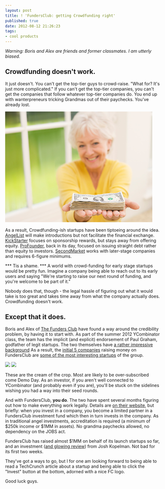 ```yaml
---
layout: post
title: ! 'FundersClub: getting Crowdfunding right'
published: true
date: 2012-08-12 21:26:23
tags:
- cool products
---
```


_Warning: Boris and Alex are friends and former classmates. I am utterly biased._

Crowdfunding doesn't work.
-------------------------
It just doesn't.  You can't get the top-tier guys to crowd-raise.  "What for? It's just more complicated."  If you can't get the top-tier companies, you can't get the companies that follow whatever top-tier companies do.  You end up with wanterpreneurs tricking Grandmas out of their paychecks. You've already lost.

<img src="/images/grandma-paycheck.jpg"></img>

As a result, Crowdfunding-ish startups have been tiptoeing around the idea. [AngelList](http://angelist.com) will make introductions but not facilitate the financial exchange. [KickStarter](http://kickstarter.com) focuses on sponsorship rewards, but stays away from offering equity. [ProFounder](http://profounder.com), back in its day, focused on issuing straight debt rather than equity to investors. [SecondMarket](http://secondmarket.com) works with later-stage companies and requires 6-figure minimums.

*** Tis a shame. *** A world with crowd-funding for early stage startups would be pretty fun.  Imagine a company being able to reach out to its early users and saying "We're starting to raise our next round of funding, and you're welcome to be part of it."

Nobody does that, though - the legal hassle of figuring out what it would take is too great and takes time away from what the company actually does.  Crowdfunding doesn't work.

Except that it does.
-------------------------
Boris and Alex of [The Funders Club](http://thefundersclub.com) have found a way around the credibility problem, by having it to start with.  As part of the summer 2012 YCombinator class, the team has the implicit (and explicit) endorsement of Paul Graham, godfather of legit startups.  The two themselves have [a rather impressive background](https://thefundersclub.com/site/about/) As a result, the [initial 5 companies](https://thefundersclub.com/investments/) raising money on FundersClub are [some of the most interesting startups](http://pandodaily.com/2012/08/01/eight-y-combinator-companies-to-watch/) of the group.

<img src="images/startuptoprow.jpg"></img>
<img src="images/startupbottomrow.jpg"></img>

These are the cream of the crop.  Most are likely to be over-subscribed come Demo Day. As an investor, if you aren't well connected to YCombinator (and probably even if you are), you'll be stuck on the sidelines wishing you had a way into their seed rounds.

And with FundersClub, **you do**.  The two have spent several months figuring out how to make everything work legally.  Details are [on their website](https://thefundersclub.com/site/howitworks/), but briefly: when you invest in a company, you become a limited partner in a FundersClub investment fund which then in turn invests in the company.  As in traditional angel investments, accreditation is required (a minimum of $250k income or $1MM in assets).  No grandma paychecks allowed, no dependency on the JOBS act.

FundersClub has raised almost $1MM on behalf of its launch startups so far, and an investment ([and glowing review](http://redeye.firstround.com/2012/08/welcome-fundersclub.html)) from Josh Kopelman.  Not bad for its first two weeks.

They've got a ways to go, but I for one am looking forward to being able to read a TechCrunch article about a startup and being able to click the "Invest" button at the bottom, adorned with a nice FC logo.

Good luck guys.
